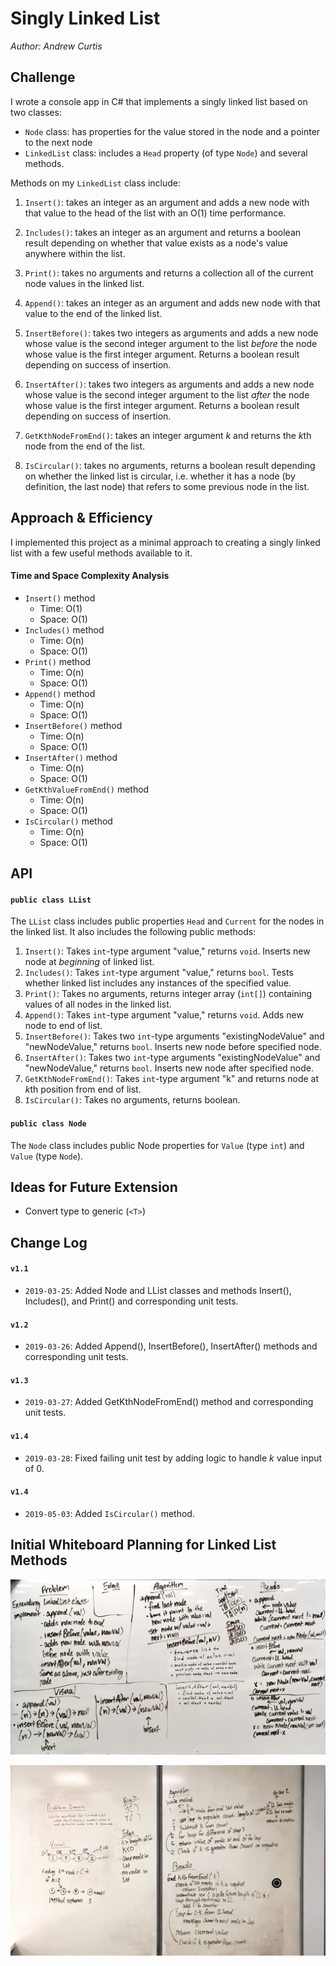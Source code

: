# Singly Linked List
*Author: Andrew Curtis*

## Challenge

I wrote a console app in C# that implements a singly linked list based on two classes: 

* `Node` class: has properties for the value stored in the node and a pointer to the next node
* `LinkedList` class: includes a `Head` property (of type `Node`) and several methods. 

Methods on my `LinkedList` class include:

1. `Insert()`: takes an integer as an argument and adds a new node with that value to the head of the list with an O(1) time performance.

2. `Includes()`: takes an integer as an argument and returns a boolean result depending on whether that value exists as a node's value anywhere within the list.

3. `Print()`: takes no arguments and returns a collection all of the current node values in the linked list.

4. `Append()`: takes an integer as an argument and adds new node with that value to the end of the linked list.

5. `InsertBefore()`: takes two integers as arguments and adds a new node whose value is the second integer argument to the list *before* the node whose value is the first integer argument. Returns a boolean result depending on success of insertion. 

6. `InsertAfter()`: takes two integers as arguments and adds a new node whose value is the second integer argument to the list *after* the node whose value is the first integer argument. Returns a boolean result depending on success of insertion.

7. `GetKthNodeFromEnd()`: takes an integer argument *k* and returns the *k*th node from the end of the list. 

8. `IsCircular()`: takes no arguments, returns a boolean result depending on whether the linked list is circular, i.e. whether it has a node (by definition, the last node) that refers to some previous node in the list.


## Approach & Efficiency

I implemented this project as a minimal approach to creating a singly linked list with a few useful methods available to it. 

#### Time and Space Complexity Analysis

* `Insert()` method
    * Time: O(1)
    * Space: O(1)
* `Includes()` method 
    * Time: O(n)
    * Space: O(1)
* `Print()` method 
    * Time: O(n)
    * Space: O(1)
* `Append()` method 
    * Time: O(n)
    * Space: O(1)
* `InsertBefore()` method 
    * Time: O(n)
    * Space: O(1)
* `InsertAfter()` method 
    * Time: O(n)
    * Space: O(1)
* `GetKthValueFromEnd()` method
    * Time: O(n)
    * Space: O(1)
* `IsCircular()` method
	* Time: O(n)
	* Space: O(1)


## API

#### `public class LList` 

The `LList` class includes public properties `Head` and `Current` for the nodes in the linked list. It also includes the following public methods: 

1. `Insert()`: Takes `int`-type argument "value," returns `void`. Inserts new node at _beginning_ of linked list.
2. `Includes()`: Takes `int`-type argument "value," returns `bool`. Tests whether linked list includes any instances of the specified value.
3. `Print()`: Takes no arguments, returns integer array (`int[]`) containing values of all nodes in the linked list.
4. `Append()`: Takes `int`-type argument "value," returns `void`. Adds new node to end of list.
5. `InsertBefore()`: Takes two `int`-type arguments "existingNodeValue" and "newNodeValue," returns `bool`. Inserts new node before specified node.
6. `InsertAfter()`: Takes two `int`-type arguments "existingNodeValue" and "newNodeValue," returns `bool`. Inserts new node after specified node.
7. `GetKthNodeFromEnd()`: Takes `int`-type argument "k" and returns node at *k*th position from end of list.
8. `IsCircular()`: Takes no arguments, returns boolean.

#### `public class Node` 

The `Node` class includes public Node properties for `Value` (type `int`) and `Value` (type `Node`).

## Ideas for Future Extension

* Convert type to generic (`<T>`)

## Change Log

#### `v1.1`
* `2019-03-25`: Added Node and LList classes and methods Insert(), Includes(), and Print() and corresponding unit tests.

#### `v1.2`
* `2019-03-26`: Added Append(), InsertBefore(), InsertAfter() methods and corresponding unit tests.

#### `v1.3`
* `2019-03-27`: Added GetKthNodeFromEnd() method and corresponding unit tests.

#### `v1.4`
* `2019-03-28`: Fixed failing unit test by adding logic to handle *k* value input of 0.

#### `v1.4`
* `2019-05-03`: Added `IsCircular()` method.


## Initial Whiteboard Planning for Linked List Methods

![Insert Methods](https://github.com/amjcurtis/data-structures-and-algorithms/blob/master/assets/ll_insertions.JPG)

![Get *k*th Node from End](../../assets/linked-list_kth-from-end.jpeg)
